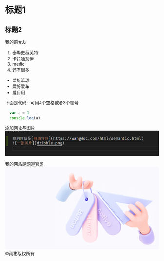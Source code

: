 # 标题1
## 标题2
我的前女友
1. 泰勒史薇芙特
2. 卡拉迪瓦伊
3. medic
4. 还有很多
* 爱好篮球
* 爱好爱车
* 爱用用

下面是代码--可用4个空格或者3个顿号
```JavaScript
  var a = 1
  console.log(a)
```
添加网址与图片
![](屏幕截图%202021-11-25%20215525.png)


我的网站是[网道官网](https://wangdoc.com/html/semantic.html)
![一张图片](dribble.png)
&copy;雨彬版权所有